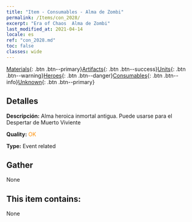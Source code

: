 ```yaml
---
title: "Item - Consumables - Alma de Zombi"
permalink: /Items/con_2028/
excerpt: "Era of Chaos  Alma de Zombi"
last_modified_at: 2021-04-14
locale: es
ref: "con_2028.md"
toc: false
classes: wide
---
```

 [Materials](/es/Items/){: .btn .btn--primary}[Artifacts](/es/Items/Artifacts/){: .btn .btn--success}[Units](/es/Items/Units/){: .btn .btn--warning}[Heroes](/es/Items/Heroes/){: .btn .btn--danger}[Consumables](/es/Items/Consumables/){: .btn .btn--info}[Unknown](/es/Items/Unknown/){: .btn .btn--primary}

## Detalles
 **Descripción:** Alma heroica inmortal antigua. Puede usarse para el Despertar de Muerto Viviente

 **Quality:** <span style="color: #FF8C00">OK</span>

 **Type:** Event related

## Gather

  None

## This item contains:

  None

